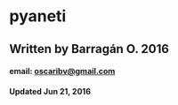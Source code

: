 # __pyaneti__
## Written by Barragán O. 2016
#### email: oscaribv@gmail.com
#### Updated Jun 21, 2016
